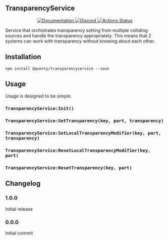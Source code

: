 ## TransparencyService
<div align="center">
  <a href="http://quenty.github.io/api/">
    <img src="https://img.shields.io/badge/docs-website-green.svg" alt="Documentation" />
  </a>
  <a href="https://discord.gg/mhtGUS8">
    <img src="https://img.shields.io/badge/discord-nevermore-blue.svg" alt="Discord" />
  </a>
  <a href="https://github.com/Quenty/NevermoreEngine/actions">
    <img src="https://github.com/Quenty/NevermoreEngine/workflows/lint/badge.svg" alt="Actions Status" />
  </a>
</div>

Service that orchistrates transparency setting from multiple colliding sources and handle the transparency appropriately. This means that 2 systems can work with transparency without knowing about each other.

## Installation
```
npm install @quenty/transparencyservice --save
```

## Usage
Usage is designed to be simple.

### `TransparencyService:Init()`

### `TransparencyService:SetTransparency(key, part, transparency)`

### `TransparencyService:SetLocalTransparencyModifier(key, part, transparency)`

### `TransparencyService:ResetLocalTransparencyModifier(key, part)`

### `TransparencyService:ResetTransparency(key, part)`


## Changelog

### 1.0.0
Initial release

### 0.0.0
Initial commit
